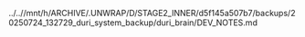 ../..//mnt/h/ARCHIVE/.UNWRAP/D/STAGE2_INNER/d5f145a507b7/backups/20250724_132729_duri_system_backup/duri_brain/DEV_NOTES.md